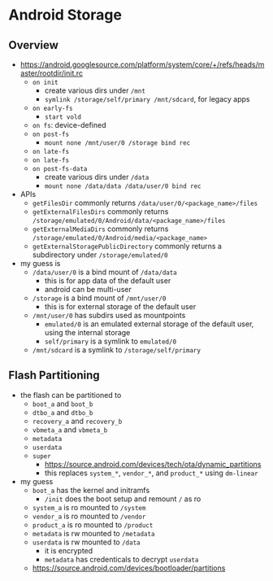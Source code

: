 Android Storage
===============

## Overview

- <https://android.googlesource.com/platform/system/core/+/refs/heads/master/rootdir/init.rc>
  - `on init`
    - create various dirs under `/mnt`
    - `symlink /storage/self/primary /mnt/sdcard`, for legacy apps
  - `on early-fs`
    - `start vold`
  - `on fs`: device-defined
  - `on post-fs`
    - `mount none /mnt/user/0 /storage bind rec`
  - `on late-fs`
  - `on late-fs`
  - `on post-fs-data`
    - create various dirs under `/data`
    - `mount none /data/data /data/user/0 bind rec`
- APIs
  - `getFilesDir` commonly returns `/data/user/0/<package_name>/files`
  - `getExternalFilesDirs` commonly returns
    `/storage/emulated/0/Android/data/<package_name>/files`
  - `getExternalMediaDirs` commonly returns
    `/storage/emulated/0/Android/media/<package_name>`
  - `getExternalStoragePublicDirectory` commonly returns a subdirectory under
    `/storage/emulated/0`
- my guess is
  - `/data/user/0` is a bind mount of `/data/data`
    - this is for app data of the default user
    - android can be multi-user
  - `/storage` is a bind mount of `/mnt/user/0`
    - this is for external storage of the default user
  - `/mnt/user/0` has subdirs used as mountpoints
    - `emulated/0` is an emulated external storage of the default user, using
      the internal storage
    - `self/primary` is a symlink to `emulated/0`
  - `/mnt/sdcard` is a symlink to `/storage/self/primary`

## Flash Partitioning

- the flash can be partitioned to
  - `boot_a` and `boot_b`
  - `dtbo_a` and `dtbo_b`
  - `recovery_a` and `recovery_b`
  - `vbmeta_a` and `vbmeta_b`
  - `metadata`
  - `userdata`
  - `super`
    - <https://source.android.com/devices/tech/ota/dynamic_partitions>
    - this replaces `system_*`, `vendor_*`, and `product_*` using `dm-linear`
- my guess
  - `boot_a` has the kernel and initramfs
    - `/init` does the boot setup and remount `/` as ro
  - `system_a` is ro mounted to `/system`
  - `vendor_a` is ro mounted to `/vendor`
  - `product_a` is ro mounted to `/product`
  - `metadata` is rw mounted to `/metadata`
  - `userdata` is rw mounted to `/data`
    - it is encrypted
    - `metadata` has credenticals to decrypt `userdata`
  - <https://source.android.com/devices/bootloader/partitions>
